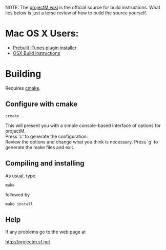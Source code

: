 NOTE: The [projectM wiki](http://projectm.wiki.sourceforge.net) is the official source for build instructions. What lies below is just a terse review of how to build the source yourself.

# Mac OS X Users:
* [Prebuilt iTunes plugin installer](https://github.com/revmischa/projectm/releases)
* [OSX Build instructions](BUILDING_OSX.txt)

# Building

Requires [cmake](https://cmake.org/download/).

## Configure with cmake
`ccmake .`

This will present you with a simple console-based interface of options for projectM.   
Press 'c' to generate the configuration.  
Review the options and change what you think is necessary. Press 'g' to generate the make files and exit.  


## Compiling and installing 

As usual, type 

`make`

followed by 

`make install`


## Help

If any problems go to the web page at 

http://projectm.sf.net 




